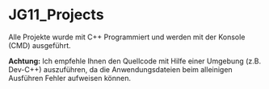 # JG11_Projects
 Alle Projekte wurde mit C++ Programmiert und werden mit der Konsole (CMD) ausgeführt.

 <b>Achtung:</b> Ich empfehle Ihnen den Quellcode mit Hilfe einer Umgebung (z.B. Dev-C++) auszuführen, da die Anwendungsdateien beim alleinigen Ausführen Fehler aufweisen können.
